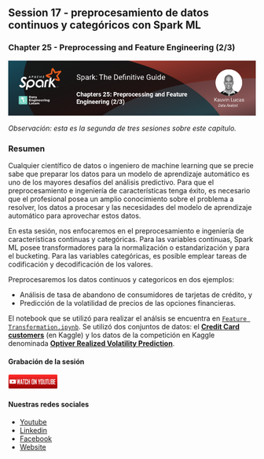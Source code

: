 ## Session 17 - preprocesamiento de datos continuos y categóricos con Spark ML
### Chapter 25 - Preprocessing and Feature Engineering (2/3)

![Banner Session 17](../assets/banner_session_17.png)

*Observación: esta es la segunda de tres sesiones sobre este capítulo.*

### Resumen
Cualquier científico de datos o ingeniero de machine learning que se precie sabe que preparar los datos para un modelo de aprendizaje automático es uno de los mayores desafíos del análisis predictivo. Para que el preprocesamiento e ingeniería de características tenga éxito, es necesario que el profesional posea un amplio conocimiento sobre el problema a resolver, los datos a procesar y las necesidades del modelo de aprendizaje automático para aprovechar estos datos.

En esta sesión, nos enfocaremos en el preprocesamiento e ingeniería de características continuas y categóricas. Para las variables continuas, Spark ML posee transformadores para la normalización o estandarización y para el bucketing. Para las variables categóricas, es posible emplear tareas de codificación y decodificación de los valores.

Preprocesaremos los datos continuos y categoricos en dos ejemplos:
* Análisis de tasa de abandono de consumidores de tarjetas de crédito, y
* Predicción de la volatilidad de precios de las opciones financieras.

El notebook que se utilizó para realizar el análsis se encuentra en [`Feature Transformation.ipynb`](Feature%20Transformation.ipynb). Se utilizó dos conjuntos de datos: el **[Credit Card customers](https://www.kaggle.com/datasets/sakshigoyal7/credit-card-customers)** (en Kaggle) y los datos de la competición en Kaggle denominada **[Optiver Realized Volatility Prediction](https://www.kaggle.com/c/optiver-realized-volatility-prediction/overview)**.

#### Grabación de la sesión
[![Watch Session 17](../assets/youtube.png)](https://www.youtube.com/watch?v=s_d3fM41dTY)


#### Nuestras redes sociales
* [Youtube](https://www.youtube.com/channel/UCqFCoUEvxR23ymmih0GD7mQ?sub_confirmation=1 'Subscríbate al canal')
* [Linkedin](https://www.linkedin.com/company/data-engineering-latam/ 'Síganos en Linkedin')
* [Facebook](https://www.facebook.com/dataengineeringlatam/ 'Síganos en Facebook')
* [Website](https://expy.bio/dataengineeringlatam 'Nuestro website')

